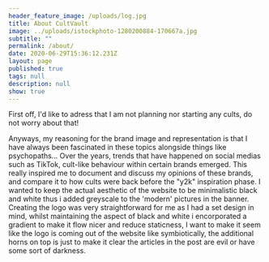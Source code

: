 ```yaml
---
header_feature_image: /uploads/log.jpg
title: About CultVault
image: ../uploads/istockphoto-1280200884-170667a.jpg
subtitle: ""
permalink: /about/
date: 2020-06-29T15:36:12.231Z
layout: page
published: true
tags: null
description: null
show: true
---
```

First off, I'd like to adress that I am not planning nor starting any cults, do not worry about that!

Anyways, my reasoning for the brand image and representation is that I have always been fascinated in these topics alongside things like psychopaths... Over the years, trends that have happened on social medias such as TikTok,  cult-like behaviour within certain brands emerged. This really inspired me to document and discuss my opinions of these brands, and compare it to how cults were back before the "y2k" inspiration phase. I wanted to keep the actual aesthetic of the website to be minimalistic black and white thus i added greyscale to the 'modern' pictures in the banner. Creating the logo was very straightforward for me as I had a set design in mind, whilst maintaining the aspect of black and white i encorporated a gradient to make it flow nicer and reduce staticness, I want to make it seem like the logo is coming out of the website like symbiotically, the additional horns on top is just to make it clear the articles in the post are evil or have some sort of darkness.